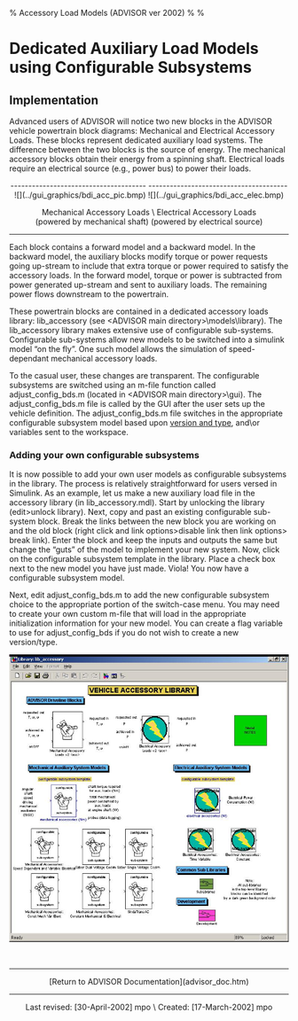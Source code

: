 % Accessory Load Models (ADVISOR ver 2002)
% 
% 

Dedicated Auxiliary Load Models using Configurable Subsystems
=============================================================

Implementation
--------------

Advanced users of ADVISOR will notice two new blocks in the ADVISOR
vehicle powertrain block diagrams: Mechanical and Electrical Accessory
Loads. These blocks represent dedicated auxiliary load systems. The
difference between the two blocks is the source of energy. The
mechanical accessory blocks obtain their energy from a spinning shaft.
Electrical loads require an electrical source (e.g., power bus) to power
their loads.

<div align="center">
<center>
  -------------------------------------- ---------------------------------------
  ![](../gui_graphics/bdi_acc_pic.bmp)   ![](../gui_graphics/bdi_acc_elec.bmp)

  Mechanical Accessory Loads \           Electrical Accessory Loads \
  (powered by mechanical shaft)          (powered by electrical source)
  -------------------------------------- ---------------------------------------

</center>
</div>
Each block contains a forward model and a backward model. In the
backward model, the auxiliary blocks modify torque or power requests
going up-stream to include that extra torque or power required to
satisfy the accessory loads. In the forward model, torque or power is
subtracted from power generated up-stream and sent to auxiliary loads.
The remaining power flows downstream to the powertrain.

These powertrain blocks are contained in a dedicated accessory loads
library: lib\_accessory (see \<ADVISOR main
directory\>\\models\\library). The lib\_accessory library makes
extensive use of configurable sub-systems. Configurable sub-systems
allow new models to be switched into a simulink model “on the fly”. One
such model allows the simulation of speed-dependant mechanical accessory
loads.

To the casual user, these changes are transparent. The configurable
subsystems are switched using an m-file function called
adjust\_config\_bds.m (located in \<ADVISOR main directory\>\\gui). The
adjust\_config\_bds.m file is called by the GUI after the user sets up
the vehicle definition. The adjust\_config\_bds.m file switches in the
appropriate configurable subsystem model based upon [version and
type](version_type_help.htm), and\\or variables sent to the workspace.

### <a name="config_subsystemHOWTO">Adding your own configurable subsystems</a>

It is now possible to add your own user models as configurable
subsystems in the library. The process is relatively straightforward for
users versed in Simulink. As an example, let us make a new auxiliary
load file in the accessory library (in lib\_accessory.mdl). Start by
unlocking the library (edit\>unlock library). Next, copy and past an
existing configurable sub-system block. Break the links between the new
block you are working on and the old block (right click and link
options\>disable link then link options\> break link). Enter the block
and keep the inputs and outputs the same but change the “guts” of the
model to implement your new system. Now, click on the configurable
subsystem template in the library. Place a check box next to the new
model you have just made. Viola! You now have a configurable subsystem
model.

Next, edit adjust\_config\_bds.m to add the new configurable subsystem
choice to the appropriate portion of the switch-case menu. You may need
to create your own custom m-file that will load in the appropriate
initialization information for your new model. You can create a flag
variable to use for adjust\_config\_bds if you do not wish to create a
new version/type.

![](lib_accessory.jpg)

 

* * * * *

<center>
<p>
[Return to ADVISOR Documentation](advisor_doc.htm)

</center>

* * * * *

<center>
<p>
Last revised: [30-April-2002] mpo \
Created: [17-March-2002] mpo

</center>
